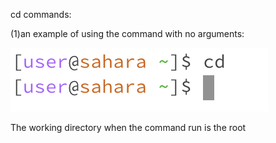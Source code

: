 cd commands:

  (1)an example of using the command with no arguments:

  ![Image](cd1.png)

  The working directory when the command run is the root
